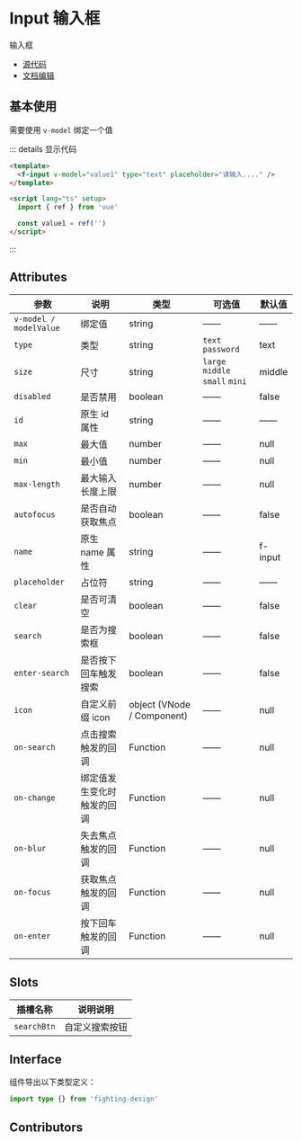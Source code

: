 # Input 输入框

输入框

- [源代码](https://github.com/FightingDesign/fighting-design/tree/master/packages/fighting-design/input)
- [文档编辑](https://github.com/FightingDesign/fighting-design/blob/master/docs/docs/components/input.md)

## 基本使用

需要使用 `v-model` 绑定一个值

<f-input v-model="value1" type="text" placeholder="请输入...." />

::: details 显示代码

```html
<template>
  <f-input v-model="value1" type="text" placeholder="请输入...." />
</template>

<script lang="ts" setup>
  import { ref } from 'vue'

  const value1 = ref('')
</script>
```

:::

## Attributes

| 参数                   | 说明                       | 类型                       | 可选值                          | 默认值  |
| ---------------------- | -------------------------- | -------------------------- | ------------------------------- | ------- |
| `v-model / modelValue` | 绑定值                     | string                     | ——                              | ——      |
| `type`                 | 类型                       | string                     | `text` `password`               | text    |
| `size`                 | 尺寸                       | string                     | `large` `middle` `small` `mini` | middle  |
| `disabled`             | 是否禁用                   | boolean                    | ——                              | false   |
| `id`                   | 原生 id 属性               | string                     | ——                              | ——      |
| `max`                  | 最大值                     | number                     | ——                              | null    |
| `min`                  | 最小值                     | number                     | ——                              | null    |
| `max-length`           | 最大输入长度上限           | number                     | ——                              | null    |
| `autofocus`            | 是否自动获取焦点           | boolean                    | ——                              | false   |
| `name`                 | 原生 name 属性             | string                     | ——                              | f-input |
| `placeholder`          | 占位符                     | string                     | ——                              | ——      |
| `clear`                | 是否可清空                 | boolean                    | ——                              | false   |
| `search`               | 是否为搜索框               | boolean                    | ——                              | false   |
| `enter-search`         | 是否按下回车触发搜索       | boolean                    | ——                              | false   |
| `icon`                 | 自定义前缀 icon            | object (VNode / Component) | ——                              | null    |
| `on-search`            | 点击搜索触发的回调         | Function                   | ——                              | null    |
| `on-change`            | 绑定值发生变化时触发的回调 | Function                   | ——                              | null    |
| `on-blur`              | 失去焦点触发的回调         | Function                   | ——                              | null    |
| `on-focus`             | 获取焦点触发的回调         | Function                   | ——                              | null    |
| `on-enter`             | 按下回车触发的回调         | Function                   | ——                              | null    |

## Slots

| 插槽名称    | 说明说明       |
| ----------- | -------------- |
| `searchBtn` | 自定义搜索按钮 |

## Interface

组件导出以下类型定义：

```ts
import type {} from 'fighting-design'
```

## Contributors

<a href="https://github.com/Tyh2001" target="_blank">
  <f-avatar round src="https://avatars.githubusercontent.com/u/73180970?v=4" />
</a>

<script setup>
  import { ref } from 'vue'
  const value1 = ref('')
</script>
